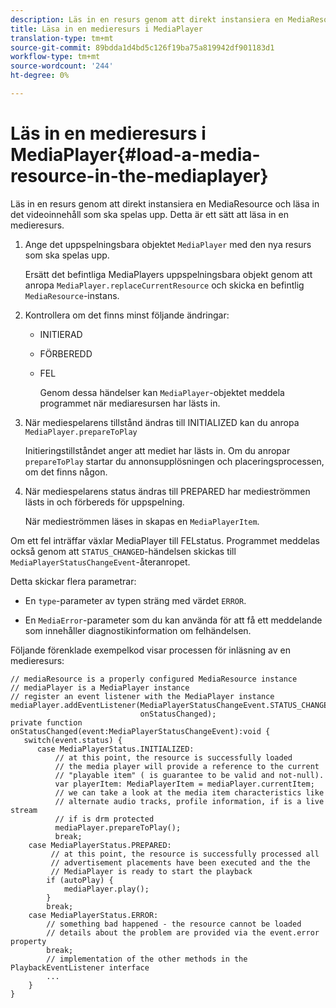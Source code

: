 ```yaml
---
description: Läs in en resurs genom att direkt instansiera en MediaResource och läsa in det videoinnehåll som ska spelas upp. Detta är ett sätt att läsa in en medieresurs.
title: Läsa in en medieresurs i MediaPlayer
translation-type: tm+mt
source-git-commit: 89bdda1d4bd5c126f19ba75a819942df901183d1
workflow-type: tm+mt
source-wordcount: '244'
ht-degree: 0%

---
```



# Läs in en medieresurs i MediaPlayer{#load-a-media-resource-in-the-mediaplayer}

Läs in en resurs genom att direkt instansiera en MediaResource och läsa in det videoinnehåll som ska spelas upp. Detta är ett sätt att läsa in en medieresurs.

1. Ange det uppspelningsbara objektet `MediaPlayer` med den nya resurs som ska spelas upp.

   Ersätt det befintliga MediaPlayers uppspelningsbara objekt genom att anropa `MediaPlayer.replaceCurrentResource` och skicka en befintlig `MediaResource`-instans.

1. Kontrollera om det finns minst följande ändringar:

   * INITIERAD
   * FÖRBEREDD
   * FEL

      Genom dessa händelser kan `MediaPlayer`-objektet meddela programmet när mediaresursen har lästs in.

1. När mediespelarens tillstånd ändras till INITIALIZED kan du anropa `MediaPlayer.prepareToPlay`

   Initieringstillståndet anger att mediet har lästs in. Om du anropar `prepareToPlay` startar du annonsupplösningen och placeringsprocessen, om det finns någon.

1. När mediespelarens status ändras till PREPARED har medieströmmen lästs in och förbereds för uppspelning.

   När medieströmmen läses in skapas en `MediaPlayerItem`.

Om ett fel inträffar växlar MediaPlayer till FELstatus. Programmet meddelas också genom att `STATUS_CHANGED`-händelsen skickas till `MediaPlayerStatusChangeEvent`-återanropet.

Detta skickar flera parametrar:
* En `type`-parameter av typen sträng med värdet `ERROR`.

* En `MediaError`-parameter som du kan använda för att få ett meddelande som innehåller diagnostikinformation om felhändelsen.


<!--<a id="example_3774607C6F08473282CF0CB7F3D82373"></a>-->

Följande förenklade exempelkod visar processen för inläsning av en medieresurs:

```
// mediaResource is a properly configured MediaResource instance 
// mediaPlayer is a MediaPlayer instance 
// register an event listener with the MediaPlayer instance 
mediaPlayer.addEventListener(MediaPlayerStatusChangeEvent.STATUS_CHANGED,  
                             onStatusChanged); 
private function onStatusChanged(event:MediaPlayerStatusChangeEvent):void { 
   switch(event.status) { 
      case MediaPlayerStatus.INITIALIZED: 
          // at this point, the resource is successfully loaded 
          // the media player will provide a reference to the current 
          // "playable item" ( is guarantee to be valid and not-null). 
          var playerItem: MediaPlayerItem = mediaPlayer.currentItem; 
          // we can take a look at the media item characteristics like 
          // alternate audio tracks, profile information, if is a live stream 
          // if is drm protected 
          mediaPlayer.prepareToPlay(); 
          break; 
    case MediaPlayerStatus.PREPARED: 
         // at this point, the resource is successfully processed all  
         // advertisement placements have been executed and the the  
         // MediaPlayer is ready to start the playback 
        if (autoPlay) { 
            mediaPlayer.play(); 
        } 
        break; 
    case MediaPlayerStatus.ERROR: 
        // something bad happened - the resource cannot be loaded 
        // details about the problem are provided via the event.error property 
        break; 
        // implementation of the other methods in the PlaybackEventListener interface 
        ... 
    } 
}
```
